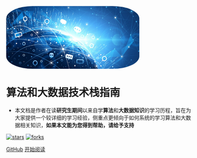 <img width="360px" style="border-radius: 20%"  src="./hlx.jpg?x-oss-process=style/may">

# **算法和大数据技术栈指南**

- 本文档是作者在读**研究生期间**以来自学**算法**和**大数据知识**的学习历程，旨在为大家提供一个较详细的学习经验，侧重点更倾向于如何系统的学习算法和大数据相关知识，**如果本文能为您得到帮助，请给予支持**

[![stars](https://badgen.net/github/stars/Q-Angelo/Nodejs-Roadmap?icon=github&color=4ab8a1)](https://github.com/Q-Angelo/Nodejs-Roadmap) [![forks](https://badgen.net/github/forks/Q-Angelo/Nodejs-Roadmap?icon=github&color=4ab8a1)](https://github.com/Q-Angelo/Nodejs-Roadmap)

[GitHub](<https://github.com/hlx1432469713>)
[开始阅读](README.md)
